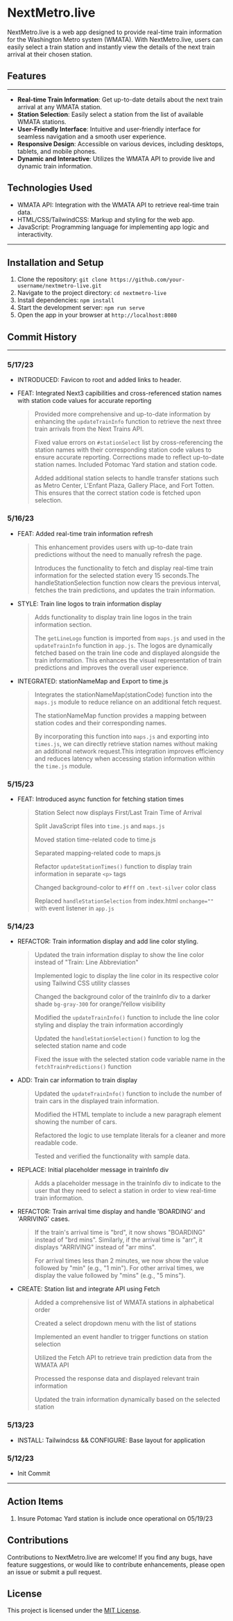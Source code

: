 # NextMetro.live

NextMetro.live is a web app designed to provide real-time train information for the Washington Metro system (WMATA). With NextMetro.live, users can easily select a train station and instantly view the details of the next train arrival at their chosen station.

## Features

___

- **Real-time Train Information**: Get up-to-date details about the next train arrival at any WMATA station.
- **Station Selection**: Easily select a station from the list of available WMATA stations.
- **User-Friendly Interface**: Intuitive and user-friendly interface for seamless navigation and a smooth user experience.
- **Responsive Design**: Accessible on various devices, including desktops, tablets, and mobile phones.
- **Dynamic and Interactive**: Utilizes the WMATA API to provide live and dynamic train information.

## Technologies Used

- WMATA API: Integration with the WMATA API to retrieve real-time train data.
- HTML/CSS/TailwindCSS: Markup and styling for the web app.
- JavaScript: Programming language for implementing app logic and interactivity.

___

## Installation and Setup

1. Clone the repository: `git clone https://github.com/your-username/nextmetro-live.git`
2. Navigate to the project directory: `cd nextmetro-live`
3. Install dependencies: `npm install`
4. Start the development server: `npm run serve`
5. Open the app in your browser at `http://localhost:8080`

## Commit History

___

### 5/17/23

- INTRODUCED: Favicon to root and added links to header.

- FEAT: Integrated Next3 capibilities and cross-referenced station names with station code values for accurate reporting
   >Provided more comprehensive and up-to-date information by enhancing the `updateTrainInfo` function to retrieve the next three train arrivals from the Next Trains API.
   >
   >Fixed  value errors on `#stationSelect` list by cross-referencing the station names with their corresponding station code values to ensure accurate reporting. Corrections made to reflect up-to-date station names. Included Potomac Yard station and station code.
   >
   >Added additional station selects to handle transfer stations such as Metro Center, L'Enfant Plaza, Gallery Place, and Fort Totten. This ensures that the correct station code is fetched upon selection.

### 5/16/23

- FEAT: Added real-time train information refresh
   >This enhancement provides users with up-to-date train predictions without the need to manually refresh the page.
   >
   >Introduces the functionality to fetch and display real-time train information for the selected station every 15 seconds.The handleStationSelection function now clears the previous interval, fetches the train predictions, and updates the train information.

- STYLE: Train line logos to train information display
   >Adds functionality to display train line logos in the train information section.
   >
   >The `getLineLogo` function is imported from `maps.js` and used in the `updateTrainInfo` function in `app.js`. The logos are dynamically fetched based on the train line code and displayed alongside the train information. This enhances the visual representation of train predictions and improves the overall user experience.

- INTEGRATED: stationNameMap and Export to time.js
   >Integrates the stationNameMap(stationCode) function into the `maps.js` module to reduce reliance on an additional fetch request.
   >
   > The stationNameMap function provides a mapping between station codes and their corresponding names.
   >
   > By incorporating this function into `maps.js` and exporting into `times.js`, we can directly retrieve station names without making an additional network request.This integration improves efficiency and reduces latency when accessing station information within the `time.js` module.

### 5/15/23

- FEAT: Introduced async function for fetching station times
   >Station Select now displays First/Last Train Time of Arrival
   >
   >Split JavaScript files into `time.js` and `maps.js`
   >
   >Moved station time-related code to time.js
   >
   >Separated mapping-related code to maps.js
   >
   >Refactor `updateStationTimes()` function to display train information in separate `<p>` tags
   >
   >Changed background-color to `#fff` on `.text-silver` color class
   >
   >Replaced `handleStationSelection` from index.html `onchange=""` with event listener in `app.js`

### 5/14/23

- REFACTOR: Train information display and add line color styling.
   >Updated the train information display to show the line color instead of "Train: Line Abbreviation"
   >
   > Implemented logic to display the line color in its respective color using Tailwind CSS utility classes
   >
   > Changed the background color of the trainInfo div to a darker shade `bg-gray-300` for orange/Yellow visibility
   >
   > Modified the `updateTrainInfo()` function to include the line color styling and display the train information accordingly
   >
   > Updated the `handleStationSelection()` function to log the selected station name and code
   >
   > Fixed the issue with the selected station code variable name in the `fetchTrainPredictions()` function
   >

- ADD: Train car information to train display
   >Updated the `updateTrainInfo()` function to include the number of train cars in the displayed train information.
   >
   >Modified the HTML template to include a new paragraph element showing the number of cars.
   >
   >Refactored the logic to use template literals for a cleaner and more readable code.
   >
   >Tested and verified the functionality with sample data.

- REPLACE: Initial placeholder message in trainInfo div
   > Adds a placeholder message in the trainInfo div to indicate to the user that they need to select a station in order to view real-time train information.

- REFACTOR: Train arrival time display and handle 'BOARDING' and 'ARRIVING' cases.
   >If the train's arrival time is "brd", it now shows "BOARDING" instead of "brd mins". Similarly, if the arrival time is "arr", it displays "ARRIVING" instead of "arr mins".
   >
   >For arrival times less than 2 minutes, we now show the value followed by "min" (e.g., "1 min"). For other arrival times, we display the value followed by "mins" (e.g., "5 mins").

- CREATE: Station list and integrate API using Fetch
   >Added a comprehensive list of WMATA stations in alphabetical order
   >
   >Created a select dropdown menu with the list of stations
   >
   >Implemented an event handler to trigger functions on station selection
   >
   >Utilized the Fetch API to retrieve train prediction data from the WMATA API
   >
   >Processed the response data and displayed relevant train information
   >
   >Updated the train information dynamically based on the selected station

### 5/13/23

- INSTALL: Tailwindcss && CONFIGURE: Base layout for application

### 5/12/23

- Init Commit

___

## Action Items

1. Insure Potomac Yard station is include once operational on 05/19/23

## Contributions

Contributions to NextMetro.live are welcome! If you find any bugs, have feature suggestions, or would like to contribute enhancements, please open an issue or submit a pull request.

## License

This project is licensed under the [MIT License](LICENSE).

